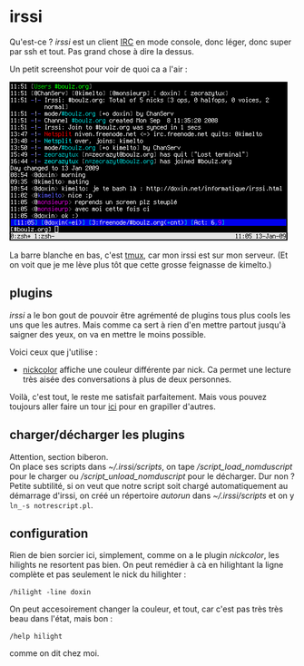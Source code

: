 # irssi

Qu'est-ce ? *irssi* est un client
[IRC](http://fr.wikipedia.org/wiki/Internet<i>Relay<i>Chat) en mode console,
donc léger, donc super par ssh et tout. Pas grand chose à dire la dessus.  
  
Un petit screenshot pour voir de quoi ca a l'air :  

![irssi.png](irssi.png)

La barre blanche en bas, c'est [tmux](/informatique/tmux.html), car mon irssi
est sur mon serveur. (Et on voit que je me lève plus tôt que cette grosse
feignasse de kimelto.)



## plugins

_irssi_ a le bon gout de pouvoir être agrémenté de plugins tous plus cools les
uns que les autres. Mais comme ca sert à rien d'en mettre partout jusqu'à
saigner des yeux, on va en mettre le moins possible.  
  
Voici ceux que j'utilise :

- [nickcolor](http://scripts.irssi.org/scripts/nickcolor.pl) affiche une couleur
  différente par nick. Ca permet une lecture très aisée des conversations à plus
  de deux personnes.

Voilà, c'est tout, le reste me satisfait parfaitement. Mais vous pouvez toujours
aller faire un tour [ici](http://scripts.irssi.org) pour en grapiller d'autres.



## charger/décharger les plugins

Attention, section biberon.  
On place ses scripts dans _~/.irssi/scripts_, on tape _/script_load_nomduscript_
pour le charger ou _/script_unload_nomduscript_ pour le décharger. Dur non ?  
Petite subtilité, si on veut que notre script soit chargé automatiquement au
démarrage d'irssi, on créé un répertoire _autorun_ dans _~/.irssi/scripts_ et
on y `ln_-s notrescript.pl`.



## configuration

Rien de bien sorcier ici, simplement, comme on a le plugin _nickcolor_, les
hilights ne resortent pas bien. On peut remédier à cà en hilightant la ligne
complète et pas seulement le nick du hilighter :

	/hilight -line doxin

On peut accesoirement changer la couleur, et tout, car c'est pas très très
beau dans l'état, mais bon :

	/help hilight

comme on dit chez moi.
